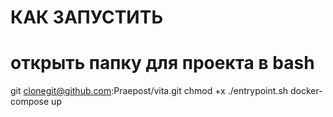 # КАК ЗАПУСТИТЬ
# открыть папку для проекта в bash
git clonegit@github.com:Praepost/vita.git
chmod +x ./entrypoint.sh
docker-compose up
